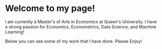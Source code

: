 # Welcome to my page!

I am currently a Master's of Arts in Economics at Queen's University. I have a strong passion for Economics, Econometrics, Data Science, and Machine Learning!

Below you can see some of my work that I have done. Please Enjoy!
